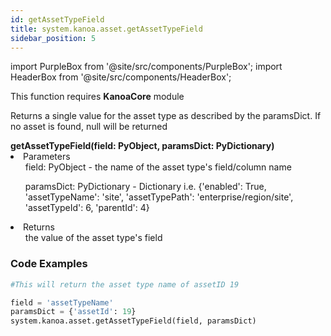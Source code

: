 ```yaml
---
id: getAssetTypeField
title: system.kanoa.asset.getAssetTypeField
sidebar_position: 5
---
```

import PurpleBox from '@site/src/components/PurpleBox';
import HeaderBox from '@site/src/components/HeaderBox';

<PurpleBox>This function requires <b>KanoaCore</b> module</PurpleBox>

<HeaderBox header="Description">Returns a single value for the asset type as described by the paramsDict. If no asset is found, null will be returned </HeaderBox>

<HeaderBox header="Syntax">
    <b>getAssetTypeField(field: PyObject, paramsDict: PyDictionary)</b>
    <li> Parameters <br />
        <ul> field: PyObject - the name of the asset type's field/column name <br /> </ul>
        <ul> paramsDict: PyDictionary - Dictionary i.e. &#123;'enabled': True, 'assetTypeName': 'site', 'assetTypePath': 'enterprise/region/site', 'assetTypeId': 6, 'parentId': 4} </ul>
    </li>
    <li> Returns <br />
        <ul> the value of the asset type's field <br /> </ul>
    </li>
</HeaderBox>

### Code Examples

```py
#This will return the asset type name of assetID 19

field = 'assetTypeName'
paramsDict = {'assetId': 19}
system.kanoa.asset.getAssetTypeField(field, paramsDict)
```
